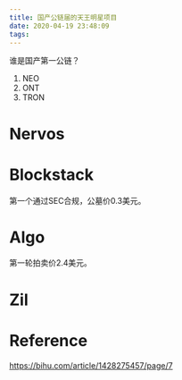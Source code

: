 ```yaml
---
title: 国产公链届的天王明星项目
date: 2020-04-19 23:48:09
tags:
---
```


谁是国产第一公链？

1. NEO
1. ONT
1. TRON

# Nervos



# Blockstack

第一个通过SEC合规，公墓价0.3美元。



# Algo

第一轮拍卖价2.4美元。


# Zil



# Reference

https://bihu.com/article/1428275457/page/7
